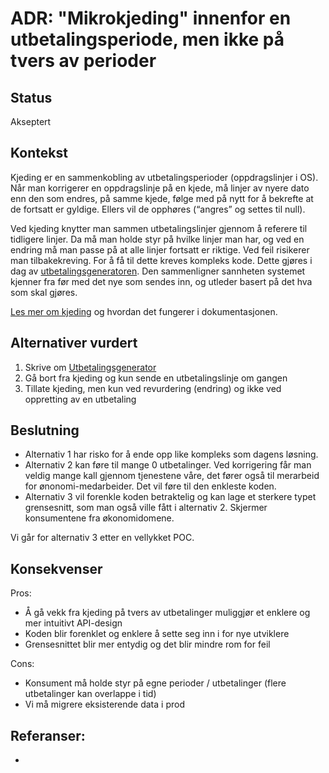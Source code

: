 # ADR: "Mikrokjeding" innenfor en utbetalingsperiode, men ikke på tvers av perioder

## Status

Akseptert

## Kontekst

Kjeding er en sammenkobling av utbetalingsperioder (oppdragslinjer i OS). Når man korrigerer en oppdragslinje på en kjede, må linjer av nyere dato enn den som endres, på samme kjede, følge med på nytt for å bekrefte at de fortsatt er gyldige. Ellers vil de opphøres (“angres” og settes til null).

Ved kjeding knytter man sammen utbetalingslinjer gjennom å referere til tidligere linjer. Da må man holde styr på hvilke linjer man har, og ved en endring må man passe på at alle linjer fortsatt er riktige. Ved feil risikerer man tilbakekreving. For å få til dette kreves kompleks kode. Dette gjøres i dag av [utbetalingsgeneratoren](https://github.com/navikt/utsjekk/blob/main/src/main/kotlin/no/nav/utsjekk/iverksetting/utbetalingsoppdrag/Utbetalingsgenerator.kt). Den sammenligner sannheten systemet kjenner fra før med det nye som sendes inn, og utleder basert på det hva som skal gjøres.

[Les mer om kjeding](https://github.com/navikt/helved-utbetaling/blob/main/dokumentasjon/kjeding.md) og hvordan det fungerer i dokumentasjonen.

## Alternativer vurdert

1. Skrive om [Utbetalingsgenerator](https://github.com/navikt/utsjekk/blob/main/src/main/kotlin/no/nav/utsjekk/iverksetting/utbetalingsoppdrag/Utbetalingsgenerator.kt)
2. Gå bort fra kjeding og kun sende en utbetalingslinje om gangen
3. Tillate kjeding, men kun ved revurdering (endring) og ikke ved oppretting av en utbetaling


## Beslutning

* Alternativ 1 har risko for å ende opp like kompleks som dagens løsning.
* Alternativ 2 kan føre til mange 0 utbetalinger. Ved korrigering får man veldig mange kall gjennom tjenestene våre, det fører også til merarbeid for ønonomi-medarbeider. Det vil føre til den enkleste koden. 
* Alternativ 3 vil forenkle koden betraktelig og kan lage et sterkere typet grensesnitt, som man også ville fått i alternativ 2. Skjermer konsumentene fra økonomidomene.

Vi går for alternativ 3 etter en vellykket POC. 

## Konsekvenser
Pros:
* Å gå vekk fra kjeding på tvers av utbetalinger muliggjør et enklere og mer intuitivt API-design
* Koden blir forenklet og enklere å sette seg inn i for nye utviklere
* Grensesnittet blir mer entydig og det blir mindre rom for feil

Cons:
* Konsument må holde styr på egne perioder / utbetalinger (flere utbetalinger kan overlappe i tid)
* Vi må migrere eksisterende data i prod

## Referanser:

-
